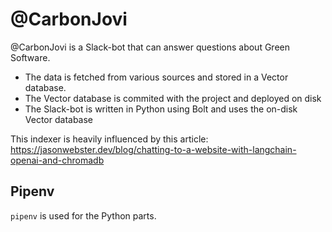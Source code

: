 # @CarbonJovi

@CarbonJovi is a Slack-bot that can answer questions about Green Software.

* The data is fetched from various sources and stored in a Vector database.
* The Vector database is commited with the project and deployed on disk
* The Slack-bot is written in Python using Bolt and uses the on-disk Vector database

This indexer is heavily influenced by this article: https://jasonwebster.dev/blog/chatting-to-a-website-with-langchain-openai-and-chromadb

## Pipenv
`pipenv` is used for the Python parts.
